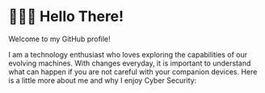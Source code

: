 # 👨🏻‍💻 Hello There!

Welcome to my GitHub profile! 

I am a technology enthusiast who loves exploring the capabilities of our evolving machines. With changes everyday, it is important to understand what can happen if you are not careful with your companion devices. Here is a little more about me and why I enjoy Cyber Security:



